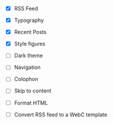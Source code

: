 - [x] RSS Feed
- [x] Typography
- [x] Recent Posts
- [x] Style figures
- [ ] Dark theme
- [ ] Navigation
- [ ] Colophon
- [ ] Skip to content

- [ ] Format HTML
- [ ] Convert RSS feed to a WebC template
